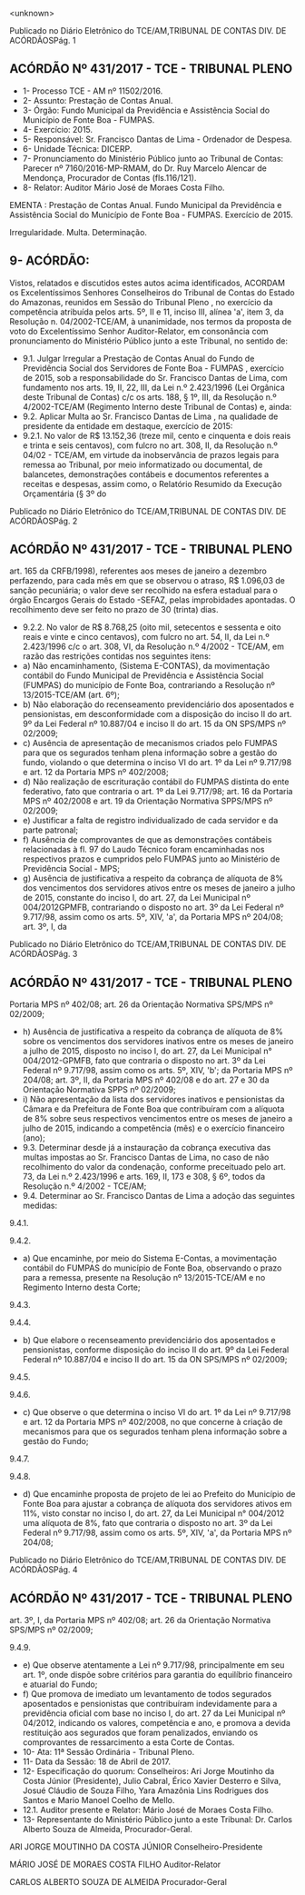&lt;unknown&gt;

Publicado  no  Diário Eletrônico do TCE/AM,TRIBUNAL DE CONTAS DIV. DE  ACÓRDÃOSPág. 1

## ACÓRDÃO Nº 431/2017 - TCE - TRIBUNAL PLENO

- 1- Processo TCE - AM nº 11502/2016.
- 2- Assunto: Prestação de Contas Anual.
- 3- Órgão: Fundo  Municipal da Previdência e  Assistência Social do  Município de Fonte Boa - FUMPAS.
- 4- Exercício: 2015.
- 5- Responsável: Sr. Francisco Dantas de Lima - Ordenador de Despesa.
- 6- Unidade Técnica: DICERP.
- 7- Pronunciamento  do Ministério  Público  junto  ao Tribunal  de Contas: Parecer  nº 7160/2016-MP-RMAM,  do  Dr.  Ruy  Marcelo  Alencar  de  Mendonça,  Procurador  de Contas (fls.116/121).
- 8- Relator: Auditor Mário José de Moraes Costa Filho.

EMENTA : Prestação de Contas Anual. Fundo Municipal  da  Previdência  e  Assistência  Social  do Município  de  Fonte  Boa  -  FUMPAS.  Exercício  de 2015.

Irregularidade. Multa. Determinação.

## 9- ACÓRDÃO:

Vistos, relatados e discutidos estes autos acima identificados, ACORDAM os Excelentíssimos Senhores Conselheiros do Tribunal de Contas do Estado do Amazonas, reunidos em Sessão do Tribunal Pleno , no exercício da competência atribuída pelos arts. 5º, II e 11, inciso III, alínea 'a', item 3, da Resolução n. 04/2002-TCE/AM, à unanimidade, nos termos da proposta de voto do Excelentíssimo Senhor Auditor-Relator, em consonância com pronunciamento do Ministério Público junto a este Tribunal, no sentido de:

- 9.1. Julgar Irregular a Prestação de Contas Anual do Fundo de Previdência Social dos Servidores de Fonte Boa - FUMPAS , exercício de 2015, sob a  responsabilidade  do  Sr.  Francisco  Dantas  de  Lima, com  fundamento nos arts. 19, II, 22, III, da Lei n.º 2.423/1996 (Lei Orgânica deste Tribunal de Contas) c/c os arts. 188, § 1º,  III, da Resolução n.º 4/2002-TCE/AM (Regimento Interno deste Tribunal de Contas) e, ainda:
- 9.2. Aplicar  Multa ao Sr.  Francisco  Dantas  de  Lima , na  qualidade  de presidente da entidade em destaque, exercício de 2015:
- 9.2.1. No valor de R$ 13.152,36 (treze mil, cento e cinquenta e dois reais e trinta e seis centavos), com fulcro no art. 308, II, da Resolução n.º 04/02 - TCE/AM, em virtude da inobservância de prazos legais para remessa ao Tribunal, por meio informatizado ou documental, de balancetes, demonstrações contábeis e documentos referentes a receitas e despesas, assim como, o Relatório Resumido da Execução Orçamentária (§ 3º do

Publicado  no  Diário Eletrônico do TCE/AM,TRIBUNAL DE CONTAS DIV. DE  ACÓRDÃOSPág. 2

## ACÓRDÃO Nº 431/2017 - TCE - TRIBUNAL PLENO

art.  165  da  CRFB/1998),  referentes  aos  meses  de  janeiro  a  dezembro perfazendo, para cada mês em que se observou o atraso, R$ 1.096,03 de sanção  pecuniária;  o  valor deve ser  recolhido na  esfera  estadual  para  o órgão Encargos Gerais do Estado -SEFAZ, pelas improbidades apontadas. O recolhimento deve ser feito no prazo de 30 (trinta) dias.

- 9.2.2. No valor de R$ 8.768,25 (oito mil, setecentos e sessenta e oito reais e vinte e cinco centavos), com fulcro no art. 54, II, da Lei n.º 2.423/1996 c/c  o  art.  308,  VI,  da  Resolução  n.º  4/2002  -  TCE/AM,  em  razão  das restrições contidas nos seguintes itens:
- a) Não encaminhamento, (Sistema E-CONTAS),  da  movimentação contábil do Fundo Municipal de Previdência e Assistência Social (FUMPAS)  do  município  de  Fonte  Boa,  contrariando  a  Resolução  nº 13/2015-TCE/AM (art. 6º);
- b) Não elaboração do recenseamento previdenciário dos aposentados e pensionistas, em desconformidade com a disposição do inciso II do art. 9º da  Lei  Federal  nº  10.887/04  e  inciso  II  do  art.  15  da  ON  SPS/MPS  nº 02/2009;
- c) Ausência de apresentação de mecanismos criados pelo FUMPAS para que  os  segurados  tenham  plena  informação  sobre  a  gestão  do  fundo, violando o que determina o inciso VI do art. 1º da Lei nº 9.717/98 e art. 12 da Portaria MPS nº 402/2008;
- d) Não realização de escrituração contábil do FUMPAS distinta do ente federativo, fato que contraria o art. 1º da Lei 9.717/98; art. 16 da Portaria MPS  nº  402/2008  e  art.  19  da  Orientação  Normativa  SPPS/MPS  nº 02/2009;
- e) Justificar a falta de registro individualizado de cada servidor e da parte patronal;
- f) Ausência  de  comprovantes  de  que  as  demonstrações  contábeis relacionadas à fl. 97 do  Laudo  Técnico  foram  encaminhadas  nos respectivos  prazos  e  cumpridos  pelo  FUMPAS  junto  ao  Ministério  de Previdência Social - MPS;
- g) Ausência de justificativa a respeito da cobrança de alíquota de 8% dos vencimentos dos servidores ativos entre os meses de janeiro a julho de 2015,  constante  do  inciso  I,  do  art.  27,  da  Lei  Municipal  nº  004/2012GPMFB,  contrariando  o  disposto  no  art.  3º  da  Lei  Federal  nº  9.717/98, assim como os arts. 5º, XIV, 'a', da Portaria MPS nº 204/08; art. 3º, I, da

Publicado  no  Diário Eletrônico do TCE/AM,TRIBUNAL DE CONTAS DIV. DE  ACÓRDÃOSPág. 3

## ACÓRDÃO Nº 431/2017 - TCE - TRIBUNAL PLENO

Portaria  MPS  nº  402/08;  art.  26  da  Orientação  Normativa  SPS/MPS  nº 02/2009;

- h) Ausência  de  justificativa  a  respeito  da  cobrança  de  alíquota  de  8% sobre os vencimentos dos servidores inativos entre os meses de janeiro a julho  de  2015,  disposto  no  inciso  I,  do  art.  27,  da  Lei  Municipal  n° 004/2012-GPMFB, fato que contraria o disposto no art. 3º da Lei Federal nº 9.717/98, assim como os arts. 5º, XIV, 'b'; da Portaria MPS nº 204/08; art.  3º,  II,  da  Portaria  MPS  nº  402/08  e  do  art.  27  e  30  da  Orientação Normativa SPPS nº 02/2009;
- i) Não  apresentação  da  lista  dos  servidores  inativos  e  pensionistas  da Câmara e da Prefeitura de Fonte Boa que contribuíram com a alíquota de 8% sobre seus respectivos vencimentos entre os meses de janeiro a julho de 2015, indicando a competência (mês) e o exercício financeiro (ano);
- 9.3. Determinar desde  já  a  instauração  da  cobrança  executiva das  multas impostas ao Sr. Francisco Dantas de Lima, no caso de não recolhimento do  valor  da  condenação,  conforme  preceituado  pelo  art.  73,  da  Lei  n.º 2.423/1996 e arts. 169, II, 173 e 308, § 6º, todos da Resolução n.º 4/2002 - TCE/AM;
- 9.4. Determinar ao Sr. Francisco Dantas de Lima a  adoção das seguintes medidas:

9.4.1.

9.4.2.

- a) Que  encaminhe,  por  meio  do  Sistema  E-Contas,  a  movimentação contábil  do  FUMPAS  do  município  de  Fonte  Boa,  observando  o  prazo para a remessa,  presente  na  Resolução  nº  13/2015-TCE/AM e  no Regimento Interno desta Corte;

9.4.3.

9.4.4.

- b) Que  elabore  o  recenseamento  previdenciário  dos  aposentados  e pensionistas, conforme disposição do inciso II do  art. 9º da Lei Federal Federal nº 10.887/04 e inciso II do art. 15 da ON SPS/MPS nº 02/2009;

9.4.5.

9.4.6.

- c) Que observe o que determina o inciso VI do art. 1º da Lei nº 9.717/98 e art.  12  da  Portaria  MPS  nº  402/2008,  no  que  concerne  à  criação  de mecanismos  para  que  os  segurados  tenham  plena  informação  sobre  a gestão do Fundo;

9.4.7.

9.4.8.

- d) Que encaminhe proposta de projeto de lei ao Prefeito do Município de Fonte Boa para ajustar a cobrança de alíquota dos servidores ativos em 11%, visto constar no inciso  I, do  art. 27,  da Lei  Municipal n° 004/2012 uma alíquota de 8%, fato que contraria o disposto no art. 3º da Lei Federal nº 9.717/98, assim como os arts. 5º, XIV, 'a', da Portaria MPS nº 204/08;

Publicado  no  Diário Eletrônico do TCE/AM,TRIBUNAL DE CONTAS DIV. DE  ACÓRDÃOSPág. 4

## ACÓRDÃO Nº 431/2017 - TCE - TRIBUNAL PLENO

art.  3º,  I,  da  Portaria  MPS  nº  402/08;  art.  26  da  Orientação  Normativa SPS/MPS nº 02/2009;

9.4.9.

- e) Que observe atentamente a Lei nº 9.717/98, principalmente em seu art. 1º,  onde  dispõe  sobre  critérios  para  garantia  do  equilíbrio  financeiro  e atuarial do Fundo;
- f) Que  promova  de  imediato  um  levantamento  de  todos  segurados aposentados  e  pensionistas  que  contribuíram  indevidamente  para  a previdência  oficial  com  base  no  inciso  I,  do  art.  27  da  Lei  Municipal  nº 04/2012,  indicando os valores, competência e ano, e  promova a devida restituição aos segurados que foram penalizados, enviando os comprovantes de ressarcimento a esta Corte de Contas.
- 10-  Ata: 11ª Sessão Ordinária - Tribunal Pleno.
- 11-  Data da Sessão: 18 de Abril de 2017.
- 12-  Especificação  do  quorum: Conselheiros: Ari Jorge  Moutinho  da  Costa  Júnior (Presidente), Julio Cabral, Érico Xavier Desterro e Silva, Josué Cláudio de Souza Filho, Yara Amazônia Lins Rodrigues dos Santos e Mario Manoel Coelho de Mello.
- 12.1. Auditor presente e Relator: Mário José de Moraes Costa Filho.
- 13-  Representante  do  Ministério  Público  junto  a  este Tribunal: Dr. Carlos  Alberto Souza de Almeida, Procurador-Geral.

ARI JORGE MOUTINHO DA COSTA JÚNIOR Conselheiro-Presidente

MÁRIO JOSÉ DE MORAES COSTA FILHO Auditor-Relator

CARLOS ALBERTO SOUZA DE ALMEIDA Procurador-Geral
